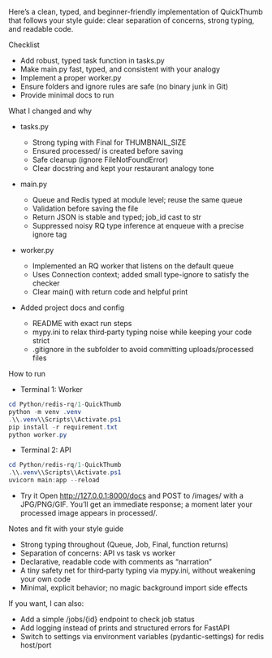 Here’s a clean, typed, and beginner-friendly implementation of QuickThumb that follows your style guide: clear separation of concerns, strong typing, and readable code.

Checklist

-   Add robust, typed task function in tasks.py
-   Make main.py fast, typed, and consistent with your analogy
-   Implement a proper worker.py
-   Ensure folders and ignore rules are safe (no binary junk in Git)
-   Provide minimal docs to run

What I changed and why

-   tasks.py

    -   Strong typing with Final for THUMBNAIL_SIZE
    -   Ensured processed/ is created before saving
    -   Safe cleanup (ignore FileNotFoundError)
    -   Clear docstring and kept your restaurant analogy tone

-   main.py

    -   Queue and Redis typed at module level; reuse the same queue
    -   Validation before saving the file
    -   Return JSON is stable and typed; job_id cast to str
    -   Suppressed noisy RQ type inference at enqueue with a precise ignore tag

-   worker.py

    -   Implemented an RQ worker that listens on the default queue
    -   Uses Connection context; added small type-ignore to satisfy the checker
    -   Clear main() with return code and helpful print

-   Added project docs and config
    -   README with exact run steps
    -   mypy.ini to relax third‑party typing noise while keeping your code strict
    -   .gitignore in the subfolder to avoid committing uploads/processed files

How to run

-   Terminal 1: Worker

```powershell
cd Python/redis-rq/1-QuickThumb
python -m venv .venv
.\\.venv\\Scripts\\Activate.ps1
pip install -r requirement.txt
python worker.py
```

-   Terminal 2: API

```powershell
cd Python/redis-rq/1-QuickThumb
.\\.venv\\Scripts\\Activate.ps1
uvicorn main:app --reload
```

-   Try it
    Open http://127.0.0.1:8000/docs and POST to /images/ with a JPG/PNG/GIF. You’ll get an immediate response; a moment later your processed image appears in processed/.

Notes and fit with your style guide

-   Strong typing throughout (Queue, Job, Final, function returns)
-   Separation of concerns: API vs task vs worker
-   Declarative, readable code with comments as “narration”
-   A tiny safety net for third‑party typing via mypy.ini, without weakening your own code
-   Minimal, explicit behavior; no magic background import side effects

If you want, I can also:

-   Add a simple /jobs/{id} endpoint to check job status
-   Add logging instead of prints and structured errors for FastAPI
-   Switch to settings via environment variables (pydantic-settings) for redis host/port
